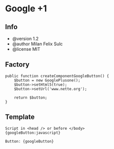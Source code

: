 # Google +1

## Info

* @version 1.2
* @author Milan Felix Sulc
* @license MIT

## Factory

    public function createComponentGoogleButton() {
        $button = new GooglePlusone();
        $button->setHtml5(true);
        $button->setUrl('www.nette.org');

        return $button;
    }


## Template

    Script in <head /> or before </body>
    {googleButton:javascript}

    Button: {googleButton}